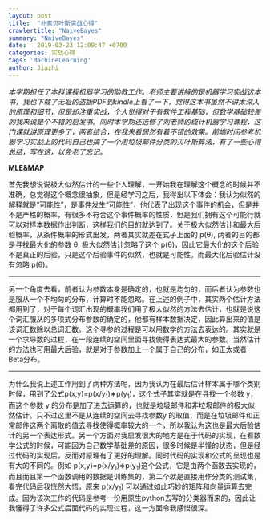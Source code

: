 ```yaml
---
layout: post
title:  "朴素贝叶斯实战心得"
crawlertitle: "NaiveBayes"
summary: "NaiveBayes"
date:   2019-03-23 12:09:47 +0700
categories: 实战心得
tags: 'MachineLearning'
author: Jiazhi
---
```


*本学期担任了本科课程机器学习的助教工作。老师主要讲解的是机器学习实战这本书，我也下载了无耻的盗版PDF到kindle上看了一下，觉得这本书虽然不讲太深入的原理和细节，但是却注重实战，个人觉得对于有软件工程基础，但数学基础较差的我来说是个不错的启发书。同时本学期还选修了刘老师的统计机器学习课程，这门课就讲原理更多了，两者结合，在我来看居然有着不错的效果。前端时间参考机器学习实战上的代码自己也搞了一个用垃圾邮件分类的贝叶斯算法，有了一些心得总结，写在这，以免老了忘记。*

**MLE&MAP**

首先我想说说极大似然估计的一些个人理解，一开始我在理解这个概念的时候并不准确，总觉得这个概念很抽象，但是经学习之后，我得出以下体会：我认为似然的解释就是“可能性”，是事件发生“可能性”，他代表了出现这个事件的机会，但是并不是严格的概率，有很多不符合这个事件概率的性质，但是我们拥有这个可能行就可以对样本数据作出判断，这样我们的目的就达到了。关于极大似然估计和最大后验概率，从条件概率的形式出发，两者其实就差在式子上面的 p(θ), 两者的目的都是寻找最大化的参数 θ, 极大似然估计忽略了这个 p(θ)，因此它最大化的这个后验不是真正的后验，只是这个后验事件的似然，也就是可能性。而最大化后验估计没有忽略 p(θ)。

------------

另一个角度去看，前者认为参数本身是确定的，也就是均匀的，而后者认为参数也是服从一个不均匀的分布，计算时不能忽略。在上述的例子中，其实两个估计方法都用到了，对于每个词汇出现的概率我们用了极大似然的方法去估计，也就是说这个词汇服从的多项式分布参数的确定的，他都有样本数据决定，因此算出来的值是该词汇数除以总词汇数。这个寻参的过程是可以用数学的方法去表达的。其实就是一个求导数的过程，在一段连续的空间里面寻找使得表达式最大的参数。当然估计的方法也可用最大后验，就是对于参数加上一个属于自己的分布，如正太或者Beta分布。

------------

为什么我说上述工作用到了两种方法呢，因为我认为在最后估计样本属于哪个类别时候，用到了公式p(x,y)=p(x/y<sub>1</sub>)∗p(y<sub>1</sub>)，这个式子其实就是在寻找一个参数 y，而这个参数 y 的分布是加了进去运算的，也就是垃圾邮件和非垃圾邮件的极大似然估计。只不过这里不是从连续的空间去寻找参数y 的取值，而是在垃圾邮件和正常邮件这两个离散的值去寻找使得概率较大的一个，所以我认为这也是最大后验估计的另一个表达形式。另一个方面对我启发很大的地方是在于代码的实现，在看数学公式的时候，可能因为自己数学基础差的原因，很多时候是半懂的状态，但是经过代码的实现后，反而对原理有了更好的理解。同时代码的实现和公式的呈现也是有大的不同的。例如 p(x,y)=p(x/y<sub>1</sub>)∗p(y<sub>1</sub>)这个公式，它是由两个函数去实现的，而且而且第一个函数调用的数据是训练集的，第二个就是直接用作分类的测试集，看完代码后我恍然大悟，原来 p(x/y<sub>1</sub>) 可以通过如此巧妙的矩阵和向量运算去完成。因为该次工作的代码是参考一份用原生python去写的分类器而来的，因此让我懂得了许多公式后面代码的实现过程，这一方面令我感悟很深。
